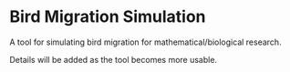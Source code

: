 # Bird Migration Simulation

A tool for simulating bird migration for mathematical/biological research.

Details will be added as the tool becomes more usable.